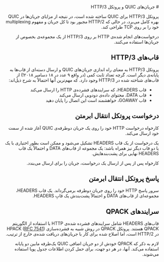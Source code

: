 <div dir="rtl">
# جریان‌های QUIC و پروتکل HTTP/3

پروتکل HTTP/3 برای QUIC ساخته شده است، در نتیجه از مزایای جریان‌ها در QUIC بهره کامل می‌برد، در حالی که HTTP/2 مجبور بود تا کل جریان و مفهوم multiplexing خود را بر روی TCP طراحی کند.

درخواست‌های انجام شده‌ی HTTP بر روی HTTP/3 از یک مجموعه‌ی بخصوص از جریان‌ها استفاده می‌کنند.

## قاب‌های HTTP/3

پروتکل HTTP/3 به معنای راه اندازی جریان‌های QUIC و ارسال دسته‌ای از قاب‌ها به پایانه‌ی دیگر است. گرچه تعداد ثابت کمی (در واقع ۹ عدد در ۱۸ دسامبر ۲۰۱۸!) از قاب‌های شناخته شده در HTTP/3 وجود دارد. که مهم‌ترین آنها احتمالاً به شرح ذیل‌اند:

- قاب HEADERS، که سرایند‌های فشرده‌ی HTTP را ارسال می‌کند
- قاب DATA، محتوای داده‌ی دودویی ارسال می‌کند
- قاب GOAWAY، خواهشمند است این اتصال را پایان دهید

## درخواست پروتکل انتقال ابرمتن

کارخواه درخواست HTTP خود را روی یک جریان دوطرفه‌ی QUIC آغاز شده از سمت خود ارسال می‌کند.

یک درخواست از یک قاب HEADERS تشکیل می‌شود و ممکن است بطور اختیاری با یک یا دو قاب دیگر نیز همراه باشد: یک مجموعه از قاب‌های DATA و احتمالاً یک قاب HEADERS نهایی برای پشت‌بند‌هایش.

کارخواه پس از پس از ارسال یک درخواست، جریان را برای ارسال می‌بندد.

## پاسخ پروتکل انتقال ابرمتن

سرور پاسخ HTTP خود را روی جریان دوطرفه برمی‌گرداند. یک قاب HEADERS، مجموعه‌ای از قاب‌های DATA و احتمالاً پشت‌بندش یک قابِ HEADERS.

## سرایندهای QPACK

قاب‌های HEADERS شامل سرایند‌های فشرده شده‌ی HTTP با استفاده از الگوریتم QPACK هستند. پروتکل QPACK در روش شبیه به فشرده‌سازی HPACK ([RFC 7541](https://httpwg.org/specs/rfc7541.html)) در HTTP/2 است، اما اصلاح شده برای کار با جریان‌های دریافت شده‌ی خارج از ترتیب.

لازم به ذکر که QPACK خودش از دو جریان اضافی QUIC  یک‌طرفه مابین دو پایانه استفاده می‌کند. آنها، در هر دو جهت، برای حمل کردن اطلاعات جدول پویا استفاده می‌شوند.
</div>
